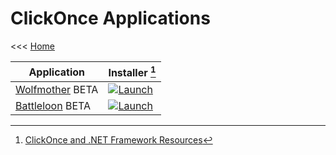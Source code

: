 # ClickOnce Applications

<<< [Home](../index.md)

Application                    | Installer [^1]
------------------------------ | -------------
[Wolfmother](Wolfmother/) BETA | [![Launch][launch]](Wolfmother/Wolfmother.application)
[Battleloon](Battleloon/) BETA | [![Launch][launch]](Battleloon/Battleloon.application)

[launch]: http://hyrtwol.dk/img/launch-icon.png "Launch"
[^1]: [ClickOnce and .NET Framework Resources](http://go.microsoft.com/fwlink/?LinkId=154571)
